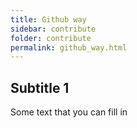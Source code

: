 ```yaml
---
title: Github way
sidebar: contribute
folder: contribute
permalink: github_way.html
---
```



## Subtitle 1

Some text that you can fill in
